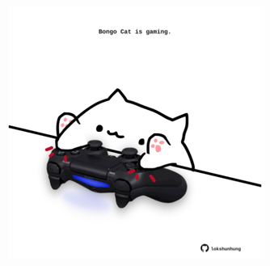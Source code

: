 <!-- built at 28/09/2024, 20:00:49 UTC -->
<p align="center">
  <img width="500" height="500" src="./ReadmeImage.svg">
</p>
